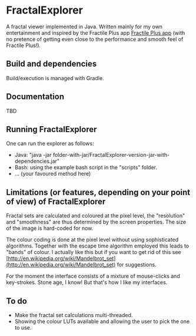 # FractalExplorer

A fractal viewer implemented in Java. Written mainly for my own entertainment and inspired by the Fractile Plus app
[Fractile Plus app](https://fractilefractals.wordpress.com/) (with no pretence of getting even close to the performance and
smooth feel of Fractile Plus!).

## Build and dependencies

Build/execution is managed with Gradle.

## Documentation

TBD

## Running FractalExplorer

One can run the explorer as follows:

- Java: "java -jar folder-with-jar/FractalExplorer-version-jar-with-dependencies.jar"
- Bash: using the example bash script in the "scripts" folder.
- ... (your favoured method here)

## Limitations (or features, depending on your point of view) of FractalExplorer

Fractal sets are calculated and coloured at the pixel level, the "resolution" and "smoothness" are thus determined by the
screen properties. The size of the image is hard-coded for now.

The colour coding is done at the pixel level without using sophisticated algorithms. Together with the escape time algorithm
employed this leads to "bands" of colour. I actually like this but if you want to get rid of this see
[http://en.wikipedia.org/wiki/Mandelbrot_set](http://en.wikipedia.org/wiki/Mandelbrot_set) for suggestions.

For the moment the interface consists of a mixture of mouse-clicks and key-strokes. Stone age, I know! But that's how I like
my interfaces.

## To do

* Make the fractal set calculations multi-threaded.
* Showing the colour LUTs available and allowing the user to pick the one to use.
